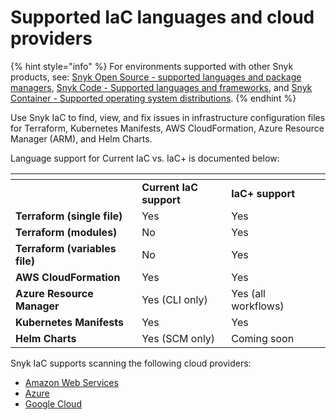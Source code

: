 # Supported IaC languages and cloud providers

{% hint style="info" %}
For environments supported with other Snyk products, see: [Snyk Open Source - supported languages and package managers](../../scan-applications/snyk-open-source/snyk-open-source-supported-languages-and-package-managers.md), [Snyk Code - Supported languages and frameworks](../../scan-applications/snyk-code/snyk-code-language-and-frameworks-support.md), and [Snyk Container - Supported operating system distributions](../../scan-applications/snyk-container/how-snyk-container-works/supported-operating-system-distributions.md).
{% endhint %}

Use Snyk IaC to find, view, and fix issues in infrastructure configuration files for Terraform, Kubernetes Manifests, AWS CloudFormation, Azure Resource Manager (ARM), and Helm Charts.

Language support for Current IaC vs. IaC+ is documented below:

<table data-header-hidden><thead><tr><th width="271"></th><th width="218.33333333333331"></th><th width="224"></th></tr></thead><tbody><tr><td></td><td><strong>Current IaC support</strong></td><td><strong>IaC+ support</strong></td></tr><tr><td><strong>Terraform (single file)</strong></td><td>Yes</td><td>Yes</td></tr><tr><td><strong>Terraform (modules)</strong></td><td>No</td><td>Yes</td></tr><tr><td><strong>Terraform (variables file)</strong></td><td>No</td><td>Yes</td></tr><tr><td><strong>AWS CloudFormation</strong></td><td>Yes</td><td>Yes</td></tr><tr><td><strong>Azure Resource Manager</strong></td><td>Yes (CLI only)</td><td>Yes (all workflows)</td></tr><tr><td><strong>Kubernetes Manifests</strong></td><td>Yes</td><td>Yes</td></tr><tr><td><strong>Helm Charts</strong></td><td>Yes (SCM only)</td><td>Coming soon</td></tr></tbody></table>

Snyk IaC supports scanning the following cloud providers:

* [Amazon Web Services](../../integrations/cloud-platforms-integrations/aws-integration/)
* [Azure](../../integrations/cloud-platforms-integrations/azure-integration-for-cloud-configurations/)
* [Google Cloud](../../integrations/cloud-platforms-integrations/google-cloud-integration/)
